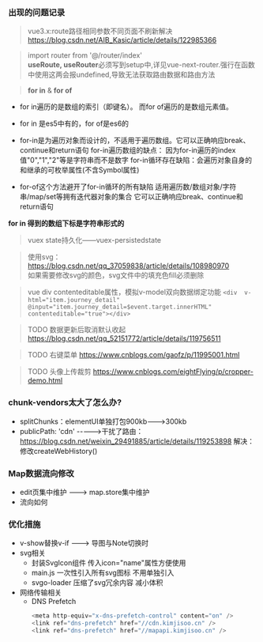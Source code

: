 ### 出现的问题记录
> vue3.x:route路径相同参数不同页面不刷新解决
https://blog.csdn.net/AIB_Kasic/article/details/122985366

> import router from '@/router/index'  
  **useRoute, useRouter**必须写到setup中,详见vue-next-router.强行在函数中使用这两会报undefined,导致无法获取路由数据和路由方法

> **for in** & **for of**  
- for in遍历的是数组的索引（即键名）。
而for of遍历的是数组元素值。
- for in 是es5中有的，for of是es6的

- for-in是为遍历对象而设计的，不适用于遍历数组。它可以正确响应break、continue和return语句
for-in遍历数组的缺点：
因为for-in遍历的index值"0","1","2"等是字符串而不是数字
for-in循环存在缺陷：会遍历对象自身的和继承的可枚举属性(不含Symbol属性)

- for-of这个方法避开了for-in循环的所有缺陷
适用遍历数/数组对象/字符串/map/set等拥有迭代器对象的集合
它可以正确响应break、continue和return语句  

**for in 得到的数组下标是字符串形式的**

> vuex state持久化——vuex-persistedstate

> 使用svg：https://blog.csdn.net/qq_37059838/article/details/108980970  
如果需要修改svg的颜色，svg文件中的填充色fill必须删除

> vue div contenteditable属性，模拟v-model双向数据绑定功能 
` <div  v-html="item.journey_detail"  @input="item.journey_detail=$event.target.innerHTML" contenteditable="true"></div>
`

> TODO 数据更新后取消默认收起
https://blog.csdn.net/qq_52151772/article/details/119756511

> TODO 右键菜单
https://www.cnblogs.com/gaofz/p/11995001.html

> TODO 头像上传裁剪
https://www.cnblogs.com/eightFlying/p/cropper-demo.html

### chunk-vendors太大了怎么办?
  - splitChunks：elementUI单独打包900kb--->300kb
  - publicPath: 'cdn' ----->干扰了路由：https://blog.csdn.net/weixin_29491885/article/details/119253898
  解决：修改createWebHistory()

### Map数据流向修改
  - edit页集中维护 ---> map.store集中维护
  - 流向如何

### 优化措施
  - v-show替换v-if ---> 导图与Note切换时
  - svg相关
    - 封装SvgIcon组件 传入icon="name"属性方便使用
    - main.js 一次性引入所有svg图标 不用单独引入
    - svgo-loader 压缩了svg冗余内容 减小体积
  - 网络传输相关
    - DNS Prefetch
      ```js
      <meta http-equiv="x-dns-prefetch-control" content="on" />
      <link ref="dns-prefetch" href="//cdn.kimjisoo.cn" />
      <link ref="dns-prefetch" href="//mapapi.kimjisoo.cn" />
      ```
  
  
